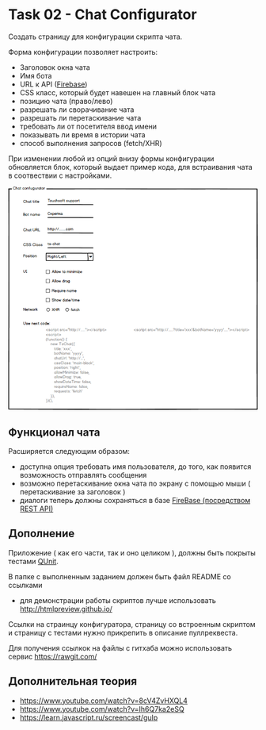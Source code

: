 # Task 02 - Chat Configurator

Создать страницу для конфигурации скрипта чата.

Форма конфигурации позволяет настроить:

* Заголовок окна чата
* Имя бота
* URL к API ([Firebase](https://firebase.google.com))
* CSS класс, который будет навешен на главный блок чата
* позицию чата (право/лево)
* разрешать ли сворачивание чата
* разрешать ли перетаскивание чата
* требовать ли от посетителя ввод имени
* показывать ли время в истории чата
* способ выполнения запросов (fetch/XHR)

При изменении любой из опций внизу формы конфигурации обновляется блок, который выдает пример кода, для встраивания чата в соотвествии с настройками.

![Chat Configurator](chatConfigurator.png)

## Функционал чата

Расширяется следующим образом:

* доступна опция требовать имя пользователя, до того, как появится возможность отправлять сообщения
* возможно перетаскивание окна чата по экрану с помощью мыши ( перетаскивание за заголовок )
* диалоги теперь должны сохраняться в базе [FireBase (посредством REST API)](<(https://firebase.google.com/docs/database/rest/start)>)

## Дополнение

Приложение ( как его части, так и оно целиком ), должны быть покрыты тестами [QUnit](https://qunitjs.com/).

В папке с выполненным заданием должен быть файл README со ссылками

* для демонстрации работы скриптов лучше использовать http://htmlpreview.github.io/

Ссылки на страинцу конфигуратора, страницу со встроенным скриптом и страницу с тестами нужно прикрепить в описание пуллреквеста.

Для получения ссылкок на файлы с гитхаба можно использовать сервис https://rawgit.com/

## Дополнительная теория

* https://www.youtube.com/watch?v=8cV4ZvHXQL4
* https://www.youtube.com/watch?v=Ih6Q7ka2eSQ
* https://learn.javascript.ru/screencast/gulp

